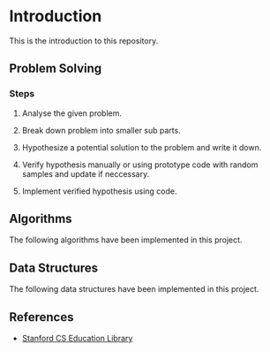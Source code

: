 # Introduction

This is the introduction to this repository.

## Problem Solving

### Steps

1. Analyse the given problem.

1. Break down problem into smaller sub parts.

1. Hypothesize a potential solution to the problem and write it down.

1. Verify hypothesis manually or using prototype code with random samples and update if neccessary.

1. Implement verified hypothesis using code.

## Algorithms

The following algorithms have been implemented in this project.

## Data Structures

The following data structures have been implemented in this project.

## References

* [Stanford CS Education Library](http://cslibrary.stanford.edu/)